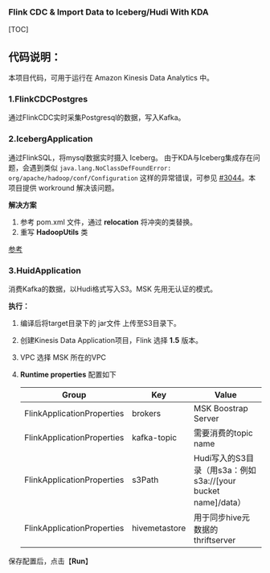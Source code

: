 ### Flink CDC & Import Data to Iceberg/Hudi With KDA

[TOC]

## 代码说明：
本项目代码，可用于运行在 Amazon Kinesis Data Analytics 中。

### 1.FlinkCDCPostgres

通过FlinkCDC实时采集Postgresql的数据，写入Kafka。

### 2.IcebergApplication

通过FlinkSQL，将mysql数据实时摄入 Iceberg。
由于KDA与Iceberg集成存在问题，会遇到类似 ``java.lang.NoClassDefFoundError: org/apache/hadoop/conf/Configuration`` 这样的异常错误，可参见 [#3044](https://github.com/apache/iceberg/issues/3044)。本项目提供 workround 解决该问题。

**解决方案**
1. 参考 pom.xml 文件，通过 **relocation** 将冲突的类替换。 
2. 重写 **HadoopUtils** 类

[参考](https://gist.github.com/mgmarino/19a4a26a40dfbc7f4249e3c567d32afa#file-hadooputils-java)

### 3.HuidApplication

消费Kafka的数据，以Hudi格式写入S3。MSK 先用无认证的模式。

**执行：**

1. 编译后将target目录下的 jar文件 上传至S3目录下。

2. 创建Kinesis Data Application项目，Flink 选择 **1.5** 版本。

3. VPC 选择 MSK 所在的VPC

4. **Runtime properties** 配置如下

   | Group                      | **Key**       | **Value**                                                    |
   | -------------------------- | ------------- | ------------------------------------------------------------ |
   | FlinkApplicationProperties | brokers       | MSK Boostrap Server                                          |
   | FlinkApplicationProperties | kafka-topic   | 需要消费的topic name                                         |
   | FlinkApplicationProperties | s3Path        | Hudi写入的S3目录（用s3a：例如s3a://[your bucket name]/data） |
   | FlinkApplicationProperties | hivemetastore | 用于同步hive元数据的thriftserver                             |
   
   

保存配置后，点击【**Run**】
